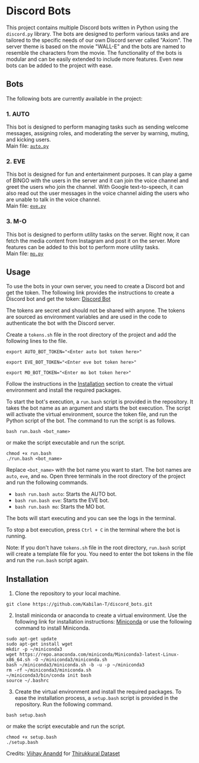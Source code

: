 # Discord Bots

This project contains multiple Discord bots written in Python using the `discord.py` library. The bots are designed to perform various tasks and are tailored to the specific needs of our own Discord server called "Axiom". The server theme is based on the movie "WALL-E" and the bots are named to resemble the characters from the movie. The functionality of the bots is modular and can be easily extended to include more features. Even new bots can be added to the project with ease.

## Bots

The following bots are currently available in the project:

### 1. AUTO 

This bot is designed to perform managing tasks such as sending welcome messages, assigning roles, and moderating the server by warning, muting, and kicking users. \
Main file: [`auto.py`](src/auto.py)

### 2. EVE

This bot is designed for fun and entertainment purposes. It can play a game of BINGO with the users in the server and it can join the voice channel and greet the users who join the channel. With Google text-to-speech, it can also read out the user messages in the voice channel aiding the users who are unable to talk in the voice channel. \
Main file: [`eve.py`](src/eve.py)

### 3. M-O

This bot is designed to perform utility tasks on the server. Right now, it can fetch the media content from Instagram and post it on the server. More features can be added to this bot to perform more utility tasks. \
Main file: [`mo.py`](src/mo.py)

## Usage

To use the bots in your own server, you need to create a Discord bot and get the token. The following link provides the instructions to create a Discord bot and get the token: [Discord Bot](https://discordpy.readthedocs.io/en/stable/discord.html)

The tokens are secret and should not be shared with anyone. The tokens are sourced as environment variables and are used in the code to authenticate the bot with the Discord server. 

Create a `tokens.sh` file in the root directory of the project and add the following lines to the file.

```
export AUTO_BOT_TOKEN="<Enter auto bot token here>"

export EVE_BOT_TOKEN="<Enter eve bot token here>"

export MO_BOT_TOKEN="<Enter mo bot token here>"
```

Follow the instructions in the [Installation](#installation) section to create the virtual environment and install the required packages.

To start the bot's execution, a `run.bash` script is provided in the repository. It takes the bot name as an argument and starts the bot execution. The script will activate the virtual environment, source the token file, and run the Python script of the bot. The command to run the script is as follows.
```
bash run.bash <bot_name>
```
or make the script executable and run the script.
```
chmod +x run.bash
./run.bash <bot_name>
```
Replace `<bot_name>` with the bot name you want to start. The bot names are `auto`, `eve`, and `mo`. Open three terminals in the root directory of the project and run the following commands.

* ```bash run.bash auto```: Starts the AUTO bot.
* ```bash run.bash eve```: Starts the EVE bot.
* ```bash run.bash mo```: Starts the MO bot.

The bots will start executing and you can see the logs in the terminal.

To stop a bot execution, press `Ctrl + C` in the terminal where the bot is running.

Note: If you don't have `tokens.sh` file in the root directory, `run.bash` script will create a template file for you. You need to enter the bot tokens in the file and run the `run.bash` script again.

## Installation

1. Clone the repository to your local machine.

```
git clone https://github.com/Kabilan-T/discord_bots.git
```

2. Install miniconda or anaconda to create a virtual environment. Use the following link for installation instructions: [Miniconda](https://conda.io/projects/conda/en/latest/index.html) or use the following command to install Miniconda.

```
sudo apt-get update
sudo apt-get install wget
mkdir -p ~/miniconda3
wget https://repo.anaconda.com/miniconda/Miniconda3-latest-Linux-x86_64.sh -O ~/miniconda3/miniconda.sh
bash ~/miniconda3/miniconda.sh -b -u -p ~/miniconda3
rm -rf ~/miniconda3/miniconda.sh
~/miniconda3/bin/conda init bash
source ~/.bashrc
```

3. Create the virtual environment and install the required packages. To ease the installation process, a `setup.bash` script is provided in the repository. Run the following command.
    
```
bash setup.bash
```
or make the script executable and run the script.

```
chmod +x setup.bash
./setup.bash
```


Credits: [Vijhay Anandd](https://github.com/vijayanandrp)  for [Thirukkural Dataset](https://github.com/vijayanandrp/Thirukkural-Tamil-Dataset)